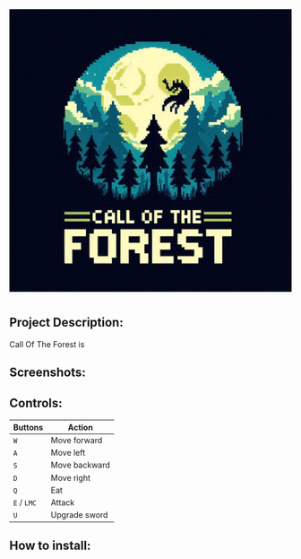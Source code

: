 <div style="text-align: center;">
    <img src="Screenshots/COTF2.jpeg" style="margin-bottom: 10px;" />
</div>

## Project Description:

Call Of The Forest is

## Screenshots:



## Controls:

| Buttons | Action | 
| --- | --- | 
| `W` | Move forward | 
| `A` | Move left | 
| `S` | Move backward |
| `D` | Move right |
| `Q` | Eat |
| `E` / `LMC` | Attack |
| `U` | Upgrade sword | |

## How to install:

